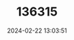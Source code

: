 ---
title: "136315"
category: "Orcaella heinsohni"
draft: false
date: 2024-02-22 13:03:51
languages:
  English: ["Australian Snubfin Dolphin"]
---